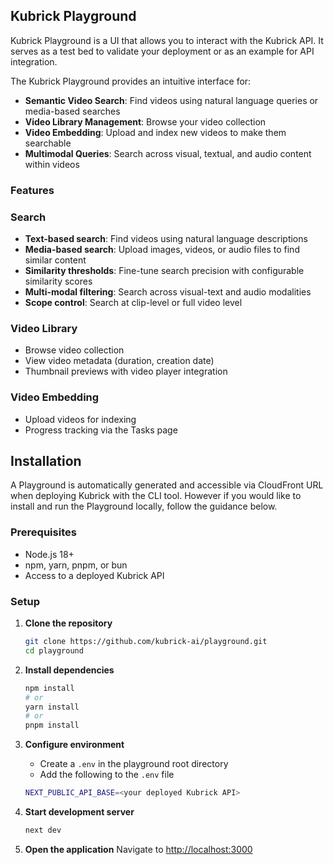 ## Kubrick Playground

Kubrick Playground is a UI that allows you to interact with the Kubrick API. It serves as a test bed to validate your deployment or as an example for API integration. 

The Kubrick Playground provides an intuitive interface for:

- **Semantic Video Search**: Find videos using natural language queries or media-based searches
- **Video Library Management**: Browse your video collection
- **Video Embedding**: Upload and index new videos to make them searchable
- **Multimodal Queries**: Search across visual, textual, and audio content within videos

### Features

### Search

- **Text-based search**: Find videos using natural language descriptions
- **Media-based search**: Upload images, videos, or audio files to find similar content
- **Similarity thresholds**: Fine-tune search precision with configurable similarity scores
- **Multi-modal filtering**: Search across visual-text and audio modalities
- **Scope control**: Search at clip-level or full video level

### Video Library

- Browse video collection
- View video metadata (duration, creation date)
- Thumbnail previews with video player integration

### Video Embedding

- Upload videos for indexing
- Progress tracking via the Tasks page

## Installation

A Playground is automatically generated and accessible via CloudFront URL when deploying Kubrick with the CLI tool. However if you would like to install and run the Playground locally, follow the guidance below. 

### Prerequisites

- Node.js 18+
- npm, yarn, pnpm, or bun
- Access to a deployed Kubrick API

### Setup

1. **Clone the repository**
    
    ```bash
    git clone https://github.com/kubrick-ai/playground.git
    cd playground
    
    ```
    
2. **Install dependencies**
    
    ```bash
    npm install
    # or
    yarn install
    # or
    pnpm install
    
    ```
    
3. **Configure environment**
    - Create a `.env` in the playground root directory
    - Add the following to the `.env` file
    
    ```bash
    NEXT_PUBLIC_API_BASE=<your deployed Kubrick API>
    ```
    
4. **Start development server**
    
    ```bash
    next dev
    ```
    
5. **Open the application** Navigate to [http://localhost:3000](http://localhost:3000/)

##
